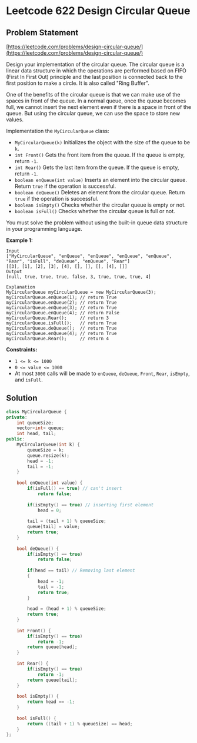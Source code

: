 # Leetcode 622 Design Circular Queue

## Problem Statement

[https://leetcode.com/problems/design-circular-queue/](https://leetcode.com/problems/design-circular-queue/)

Design your implementation of the circular queue. The circular queue is a linear data structure in which the operations are performed based on FIFO \(First In First Out\) principle and the last position is connected back to the first position to make a circle. It is also called "Ring Buffer".

One of the benefits of the circular queue is that we can make use of the spaces in front of the queue. In a normal queue, once the queue becomes full, we cannot insert the next element even if there is a space in front of the queue. But using the circular queue, we can use the space to store new values.

Implementation the `MyCircularQueue` class:

* `MyCircularQueue(k)` Initializes the object with the size of the queue to be `k`.
* `int Front()` Gets the front item from the queue. If the queue is empty, return `-1`.
* `int Rear()` Gets the last item from the queue. If the queue is empty, return `-1`.
* `boolean enQueue(int value)` Inserts an element into the circular queue. Return `true` if the operation is successful.
* `boolean deQueue()` Deletes an element from the circular queue. Return `true` if the operation is successful.
* `boolean isEmpty()` Checks whether the circular queue is empty or not.
* `boolean isFull()` Checks whether the circular queue is full or not.

You must solve the problem without using the built-in queue data structure in your programming language. 

**Example 1:**

```text
Input
["MyCircularQueue", "enQueue", "enQueue", "enQueue", "enQueue", "Rear", "isFull", "deQueue", "enQueue", "Rear"]
[[3], [1], [2], [3], [4], [], [], [], [4], []]
Output
[null, true, true, true, false, 3, true, true, true, 4]

Explanation
MyCircularQueue myCircularQueue = new MyCircularQueue(3);
myCircularQueue.enQueue(1); // return True
myCircularQueue.enQueue(2); // return True
myCircularQueue.enQueue(3); // return True
myCircularQueue.enQueue(4); // return False
myCircularQueue.Rear();     // return 3
myCircularQueue.isFull();   // return True
myCircularQueue.deQueue();  // return True
myCircularQueue.enQueue(4); // return True
myCircularQueue.Rear();     // return 4
```

**Constraints:**

* `1 <= k <= 1000`
* `0 <= value <= 1000`
* At most `3000` calls will be made to `enQueue`, `deQueue`, `Front`, `Rear`, `isEmpty`, and `isFull`.

## Solution

```cpp
class MyCircularQueue {
private:
    int queueSize;
    vector<int> queue;
    int head, tail;
public:
    MyCircularQueue(int k) {
        queueSize = k;
        queue.resize(k);
        head = -1;
        tail = -1;
    }
    
    bool enQueue(int value) {
        if(isFull() == true) // can't insert
            return false;
        
        if(isEmpty() == true) // inserting first element
            head = 0;
        
        tail = (tail + 1) % queueSize;
        queue[tail] = value;
        return true;
    }
    
    bool deQueue() {
        if(isEmpty() == true)
            return false;
        
        if(head == tail) // Removing last element
        {
            head = -1;
            tail = -1;
            return true;
        }
        
        head = (head + 1) % queueSize;
        return true;
    }
    
    int Front() {
        if(isEmpty() == true)
            return -1;
        return queue[head];
    }
    
    int Rear() {
        if(isEmpty() == true)
            return -1;
        return queue[tail];
    }
    
    bool isEmpty() {
        return head == -1;
    }
    
    bool isFull() {
        return ((tail + 1) % queueSize) == head;
    }
};
```

